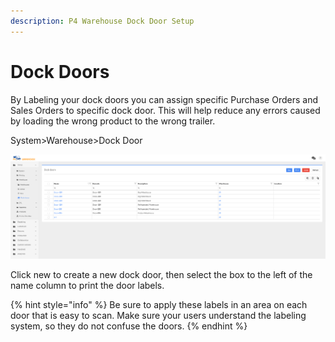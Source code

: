 ```yaml
---
description: P4 Warehouse Dock Door Setup
---
```


# Dock Doors

By Labeling your dock doors you can assign specific Purchase Orders and Sales Orders to specific dock door. This will help reduce any errors caused by loading the wrong product to the wrong trailer.

System>Warehouse>Dock Door

![P4 Warehouse Dock Door Setup](<../../.gitbook/assets/image (181).png>)

Click new to create a new dock door, then select the box to the left of the name column to print the door labels.

{% hint style="info" %}
Be sure to apply these labels in an area on each door that is easy to scan. Make sure your users understand the labeling system, so they do not confuse the doors.
{% endhint %}

